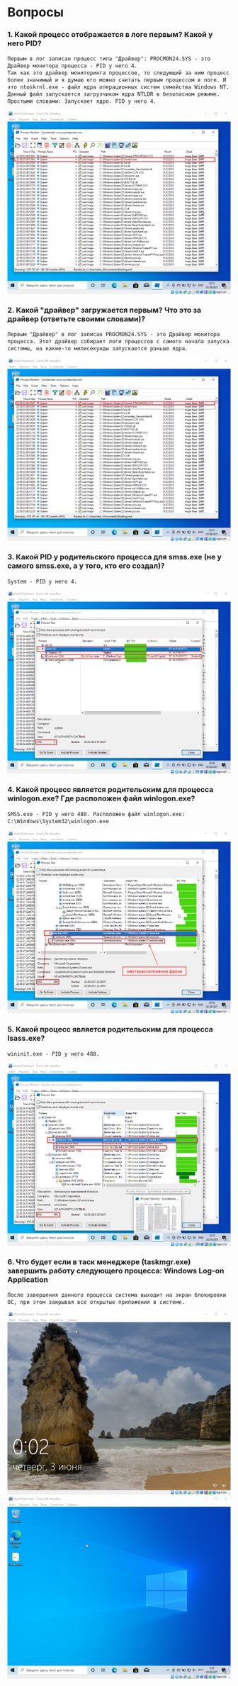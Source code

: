 # Вопросы

### 1. Какой процесс отображается в логе первым? Какой у него PID?

    Первым в лог записан процесс типа "Драйвер": PROCMON24.SYS - это Драйвер монитора процесса - PID у него 4.
    Так как это драйвер мониторинга процессов, то следующий за ним процесс более значимый и я думаю его можно считать первым процессом в логе. И это ntoskrnl.exe - файл ядра операционных систем семейства Windows NT. Данный файл запускается загрузчиком ядра NTLDR в безопасном режиме. Простыми словами: Запускает ядро. PID у него 4.


![](pic/um.png)

### 2. Какой "драйвер" загружается первым? Что это за драйвер (ответьте своими словами)?

    Первым "Драйвер" в лог записан PROCMON24.SYS - это Драйвер монитора процесса. Этот драйвер собирает логи процессов с самого начала запуска системы, на какие-то милисекунды запускается раньше ядра.

![](pic/dois.png)

### 3. Какой PID у родительского процесса для smss.exe (не у самого smss.exe, а у того, кто его создал)?

    System - PID у него 4.

![](pic/tres.png)

### 4. Какой процесс является родительским для процесса winlogon.exe? Где расположен файл winlogon.exe?

    SMSS.exe - PID у него 480. Расположен файл winlogon.exe: C:\Windows\System32\winlogon.exe

![](pic/quatro.png)

### 5. Какой процесс является родительским для процесса lsass.exe?

    wininit.exe - PID у него 488.

![](pic/cinco.png)

### 6. Что будет если в таск менеджере (taskmgr.exe) завершить работу следующего процесса: Windows Log-on Application

    После завершения данного процесса система выходит на экран блокировки ОС, при этом закрывая все открытые приложения в системе.

![](pic/seis.png)
![](pic/sete.png)